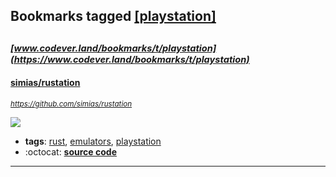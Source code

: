 ## Bookmarks tagged [[playstation]](https://www.codever.land/search?q=[playstation])

_<sup><sup>[www.codever.land/bookmarks/t/playstation](https://www.codever.land/bookmarks/t/playstation)</sup></sup>_
---
#### [simias/rustation](https://github.com/simias/rustation)
_<sup>https://github.com/simias/rustation</sup>_

[<img src="https://api.travis-ci.org/simias/rustation.svg?branch=master">](https://travis-ci.org/simias/rustation)
* **tags**: [rust](../tagged/rust.md), [emulators](../tagged/emulators.md), [playstation](../tagged/playstation.md)
* :octocat: **[source code](https://github.com/simias/rustation)**
---
